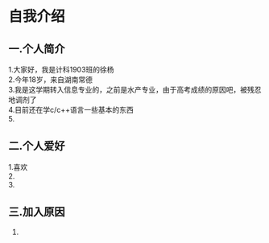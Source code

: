 # 自我介绍
## 一.个人简介
1.大家好，我是计科1903班的徐杨   
2.今年18岁，来自湖南常德  
3.我是这学期转入信息专业的，之前是水产专业，由于高考成绩的原因吧，被残忍地调剂了    
4.目前还在学c/c++语言一些基本的东西    
5.
## 二.个人爱好
1.喜欢  
2.  
3.  
## 三.加入原因
1.  
